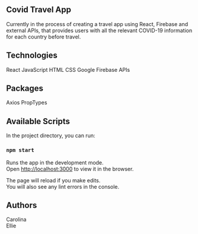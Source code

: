 ## Covid Travel App

Currently in the process of creating a travel app using React, Firebase and external APIs, that provides users with all the relevant COVID-19 information for each country before travel. 

## Technologies

React
JavaScript
HTML
CSS
Google Firebase
APIs

## Packages

Axios
PropTypes

## Available Scripts

In the project directory, you can run:

### `npm start`

Runs the app in the development mode.<br />
Open [http://localhost:3000](http://localhost:3000) to view it in the browser.

The page will reload if you make edits.<br />
You will also see any lint errors in the console.

## Authors

Carolina <br/>
Ellie
